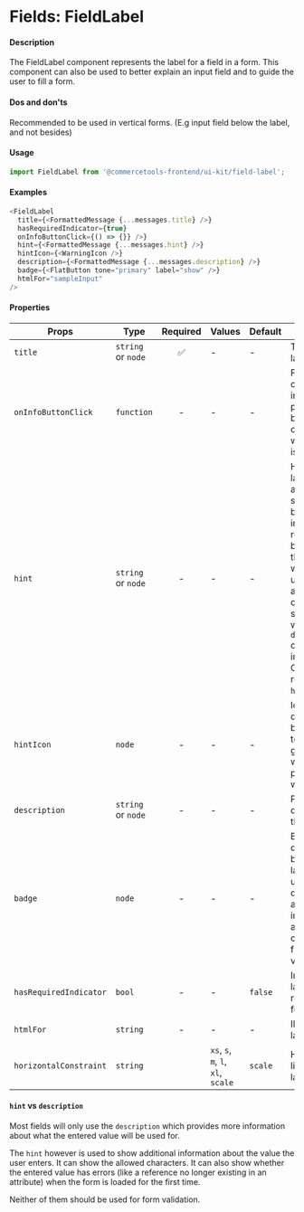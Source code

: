 # Fields: FieldLabel

#### Description

The FieldLabel component represents the label for a field in a form. This component can also be used to better explain an input field and to guide the user to fill a form.

#### Dos and don'ts

Recommended to be used in vertical forms. (E.g input field below the label, and not besides)

#### Usage

```js
import FieldLabel from '@commercetools-frontend/ui-kit/field-label';
```

#### Examples

```js
<FieldLabel
  title={<FormattedMessage {...messages.title} />}
  hasRequiredIndicator={true}
  onInfoButtonClick={() => {}} />}
  hint={<FormattedMessage {...messages.hint} />}
  hintIcon={<WarningIcon />}
  description={<FormattedMessage {...messages.description} />}
  badge={<FlatButton tone="primary" label="show" />}
  htmlFor="sampleInput"
/>
```

#### Properties

| Props                  | Type               | Required | Values                             | Default | Description                                                                                                                                                                                                                                                           |
| ---------------------- | ------------------ | :------: | ---------------------------------- | ------- | --------------------------------------------------------------------------------------------------------------------------------------------------------------------------------------------------------------------------------------------------------------------- |
| `title`                | `string` or `node` |    ✅    | -                                  | -       | Title of the label                                                                                                                                                                                                                                                    |
| `onInfoButtonClick`    | `function`         |    -     | -                                  | -       | Function called when info button is pressed. Info button will only be visible when this prop is passed.                                                                                                                                                               |
| `hint`                 | `string` or `node` |    -     | -                                  | -       | Hint for the label. Provides a supplementary but important information regarding the behaviour of the input (e.g warn about uniqueness of a field, when it can only be set once), whereas `description` can describe it in more depth. Can also receive a `hintIcon`. |
| `hintIcon`             | `node`             |    -     | -                                  | -       | Icon to be displayed beside the hint text. Will only get rendered when `hint` is passed as well.                                                                                                                                                                      |
| `description`          | `string` or `node` |    -     | -                                  | -       | Provides a description for the title.                                                                                                                                                                                                                                 |
| `badge`                | `node`             |    -     | -                                  | -       | Badge to be displayed beside the label. Might be used to display additional information about the content of the field (E.g verified email)                                                                                                                           |
| `hasRequiredIndicator` | `bool`             |    -     | -                                  | `false` | Indicates if the labeled field is required in a form                                                                                                                                                                                                                  |
| `htmlFor`              | `string`           |    -     | -                                  | -       | ID of the labeled input                                                                                                                                                                                                                                               |
| `horizontalConstraint` | `string`           |          | `xs`, `s`, `m`, `l`, `xl`, `scale` | `scale` | Horizontal size limit of the label.                                                                                                                                                                                                                                   |

#### `hint` vs `description`

Most fields will only use the `description` which provides more information about what the entered value will be used for.

The `hint` however is used to show additional information about the value the user enters. It can show the allowed characters. It can also show whether the entered value has errors (like a reference no longer existing in an attribute) when the form is loaded for the first time.

Neither of them should be used for form validation.
